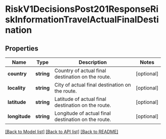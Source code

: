 # RiskV1DecisionsPost201ResponseRiskInformationTravelActualFinalDestination

## Properties
Name | Type | Description | Notes
------------ | ------------- | ------------- | -------------
**country** | **string** | Country of actual final destination on the route. | [optional] 
**locality** | **string** | City of actual final destination on the route. | [optional] 
**latitude** | **string** | Latitude of actual final destination on the route. | [optional] 
**longitude** | **string** | Longitude of actual final destination on the route. | [optional] 

[[Back to Model list]](../README.md#documentation-for-models) [[Back to API list]](../README.md#documentation-for-api-endpoints) [[Back to README]](../README.md)


